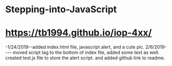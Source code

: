 # Stepping-into-JavaScript
# https://tb1994.github.io/iop-4xx/
-1/24/2019--added index.html file, javascript alert, and a cute pic.
2/6/2019---- moved script tag to the bottom of index file, added some text as well. created test.js file to store the alert script. and added github link to readme.